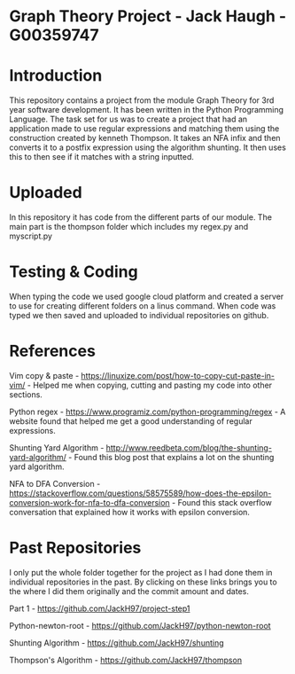 # Graph Theory Project - Jack Haugh - G00359747

# Introduction
This repository contains a project from the module Graph Theory for 3rd year software development. It has been written in the Python Programming Language. 
The task set for us was to create a project that had an application made to use regular expressions and matching them using the construction created by kenneth Thompson. It takes an NFA infix and then converts it to a postfix expression using the algorithm shunting. It then uses this to then see if it matches with a string inputted.

# Uploaded 
In this repository it has code from the different parts of our module. The main part is the thompson folder which includes my regex.py and myscript.py 

# Testing & Coding
When typing the code we used google cloud platform and created a server to use for creating different folders on a linus command. When code was typed we then saved and uploaded to individual repositories on github.

# References
Vim copy & paste - https://linuxize.com/post/how-to-copy-cut-paste-in-vim/ - Helped me when copying, cutting and pasting my code into other sections.

Python regex - https://www.programiz.com/python-programming/regex - A website found that helped me get a good understanding of regular expressions.

Shunting Yard Algorithm - http://www.reedbeta.com/blog/the-shunting-yard-algorithm/ - Found this blog post that explains a lot on the shunting yard algorithm.

NFA to DFA Conversion - https://stackoverflow.com/questions/58575589/how-does-the-epsilon-conversion-work-for-nfa-to-dfa-conversion - Found this stack overflow conversation that explained how it works with epsilon conversion.

# Past Repositories
I only put the whole folder together for the project as I had done them in individual repositories in the past. By clicking on these links brings you to the where I did them originally and the commit amount and dates. 

Part 1 - https://github.com/JackH97/project-step1

Python-newton-root - https://github.com/JackH97/python-newton-root

Shunting Algorithm - https://github.com/JackH97/shunting

Thompson's Algorithm - https://github.com/JackH97/thompson
